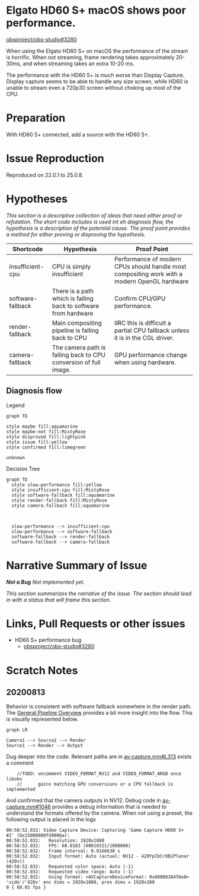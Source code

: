 
#  Elgato HD60 S+ macOS shows poor performance.

[obsproject/obs-studio#3280](https://github.com/obsproject/obs-studio/issues/3280)

When using the  Elgato HD60 S+ on macOS the performance of
the stream is horrific.  When not streaming, frame rendering takes approximately 20-30ms, and when streaming takes an extra 10-20 ms.

The performance with the HD60 S+ is *much* worse than Display Capture.  Display capture seems to be able to handle any size screen, while HD60 is unable to stream even a 720p30 screen without choking up most of the CPU.

# Preparation

With HD60 S+ connected, add a source with the HD60 S+.

# Issue Reproduction

Reproduced on 22.0.1 to 25.0.8.

# Hypotheses

_This section is a descriptive collection of ideas that need either proof or refutation.  The short code includes is used int eh diagnosis flow, the hypothesis is a description of the potential cause.  The proof point provides a method for either proving or disproving the hypothesis._

| Shortcode             | Hypothesis                                                      | Proof Point |
| --------------------- | --------------------------------------------------------------- | ----------- |
| insufficient-cpu        |   CPU is simply insufficient            |      Performance of modern CPUs should handle most compositing work with a modern OpenGL hardware                          |
| software-fallback        | There is a path which is falling back to software from hardware | Confirm CPU/GPU performance.            |
| render-fallback   | Main compositing pipeline is falling back to CPU | IIRC this is difficult a partial CPU fallback unless it is in the CGL driver.  |
| camera-fallback | The camera path is falling back to CPU conversion of full image.                     | GPU performance change when using hardware. |

## Diagnosis flow

Legend
```mermaid
graph TD

style maybe fill:aquamarine
style maybe-not fill:MistyRose
style disproved fill:lightpink
style issue fill:yellow
style confirmed fill:limegreen

unknown

```
Decision Tree
```mermaid
graph TD
  style slow-performance fill:yellow
  style insufficient-cpu fill:MistyRose
  style software-fallback fill:aquamarine
  style render-fallback fill:MistyRose
  style camera-fallback fill:aquamarine



  slow-performance --> insufficient-cpu
  slow-performance --> software-fallback
  software-fallback --> render-fallback
  software-fallback --> camera-fallback
```

# Narrative Summary of Issue

_**Not a Bug** Not implemented yet._

_This section summarizes the narrative of the issue.  The section should lead
in with a status that will frame this section._


# Links, Pull Requests or other issues

- HD60 S+ performance bug
  - [obsproject/obs-studio#3280](https://github.com/obsproject/obs-studio/issues/3280)


# Scratch Notes

## 20200813

Behavior is consistent with software fallback somewhere in the render path.  The [General Pipeline Overview](https://obsproject.com/docs/backend-design.html#general-video-pipeline-overview) provides a bit more insight into the flow.  This is visually represented below.

```mermaid
graph LR

Camera1 --> Source2 --> Render
Source1 --> Render --> Output
```

Dug deeper into the code.  Relevant paths are in [av-capture.mm#L313](https://github.com/obsproject/obs-studio/blob/5f9f7166f9aa6e77562b0917a21c60b1f37cf18a/plugins/mac-avcapture/av-capture.mm#L313 ) exists a comment
```
    //TODO: uncomment VIDEO_FORMAT_NV12 and VIDEO_FORMAT_ARGB once libobs
    //      gains matching GPU conversions or a CPU fallback is implemented
```
And confirmed that the camera outputs in NV12.  Debug code in [av-capture.mm#1046](https://github.com/obsproject/obs-studio/blob/5f9f7166f9aa6e77562b0917a21c60b1f37cf18a/plugins/mac-avcapture/av-capture.mm#L1046) provides a debug information that is needed to understand the formats offered by the camera.  When not using a preset, the following output is placed in the logs

```
00:58:52.032: Video Capture Device: Capturing 'Game Capture HD60 S+ #2' (0x15000000fd9006a):
00:58:52.032:   Resolution: 1920x1080
00:58:52.032:   FPS: 60.0103 (60010321/1000000)
00:58:52.032:   Frame interval: 0.0166638 s
00:58:52.032:   Input format: Auto (actual: NV12 - 420YpCbCr8BiPlanar (420v))
00:58:52.032:   Requested color space: Auto (-1)
00:58:52.032:   Requested video range: Auto (-1)
00:58:52.032:   Using format: <AVCaptureDeviceFormat: 0x60000384f6e0> 'vide'/'420v' enc dims = 1920x1080, pres dims = 1920x108
0 { 60.01 fps }
```
